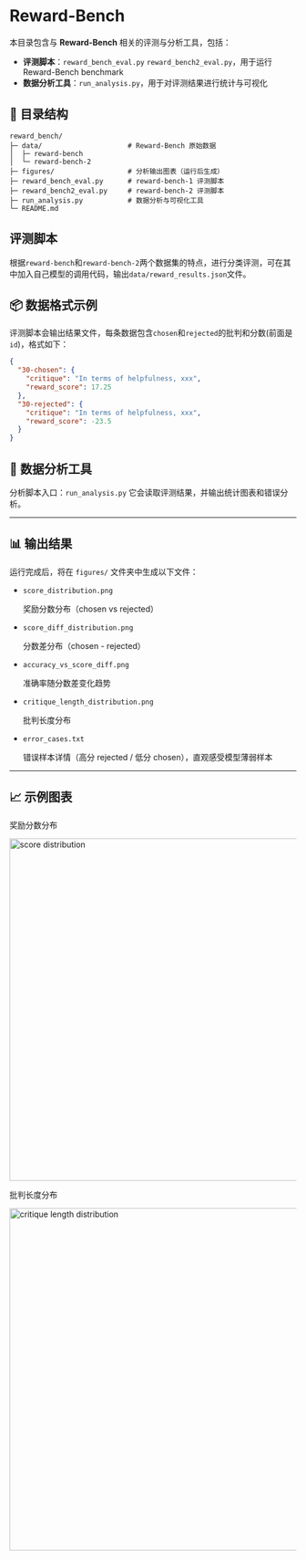 # Reward-Bench

本目录包含与 **Reward-Bench** 相关的评测与分析工具，包括：

- **评测脚本**：`reward_bench_eval.py` `reward_bench2_eval.py`，用于运行 Reward-Bench benchmark
- **数据分析工具**：`run_analysis.py`，用于对评测结果进行统计与可视化

## 📂 目录结构
```
reward_bench/
├─ data/                     # Reward-Bench 原始数据
│  ├─ reward-bench
│  └─ reward-bench-2
├─ figures/                  # 分析输出图表（运行后生成）
├─ reward_bench_eval.py      # reward-bench-1 评测脚本
├─ reward_bench2_eval.py     # reward-bench-2 评测脚本
├─ run_analysis.py           # 数据分析与可视化工具
└─ README.md
```

## 评测脚本

根据`reward-bench`和`reward-bench-2`两个数据集的特点，进行分类评测，可在其中加入自己模型的调用代码，输出`data/reward_results.json`文件。

## 📦 数据格式示例

评测脚本会输出结果文件，每条数据包含`chosen`和`rejected`的批判和分数(前面是`id`)，格式如下：

```json
{
  "30-chosen": {
    "critique": "In terms of helpfulness, xxx",
    "reward_score": 17.25
  },
  "30-rejected": {
    "critique": "In terms of helpfulness, xxx",
    "reward_score": -23.5
  }
}
````

## 🚀 数据分析工具

分析脚本入口：`run_analysis.py`
它会读取评测结果，并输出统计图表和错误分析。

---

## 📊 输出结果

运行完成后，将在 `figures/` 文件夹中生成以下文件：

* `score_distribution.png`

  奖励分数分布（chosen vs rejected）

* `score_diff_distribution.png`

  分数差分布（chosen - rejected）

* `accuracy_vs_score_diff.png`

  准确率随分数差变化趋势

* `critique_length_distribution.png`

  批判长度分布

* `error_cases.txt`

  错误样本详情（高分 rejected / 低分 chosen），直观感受模型薄弱样本

---

## 📈 示例图表

奖励分数分布

<img src="figures/score_distribution.png" width="600" alt="score distribution">

批判长度分布

<img src="figures/critique_length_distribution.png" width="600" alt="critique length distribution">
